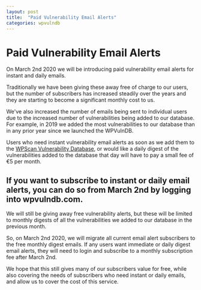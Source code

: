 ```yaml
---
layout: post
title:  "Paid Vulnerability Email Alerts"
categories: wpvulndb
---
```


# Paid Vulnerability Email Alerts

On March 2nd 2020 we will be introducing paid vulnerability email alerts for instant and daily emails.

Traditionally we have been giving these away free of charge to our users, but the number of subscribers has increased steadily over the years and they are starting to become a significant monthly cost to us.

We've also increased the number of emails being sent to individual users due to the increased number of vulnerabilities being added to our database. For example, in 2019 we added the most vulnerabilities to our database than in any prior year since we launched the WPVulnDB.

Users who need instant vulnerability email alerts as soon as we add them to the [WPScan Vulnerability Database](https://wpvulndb.com/), or would like a daily digest of the vulnerabilities added to the database that day will have to pay a small fee of €5 per month.

## If you want to subscribe to instant or daily email alerts, you can do so from March 2nd by logging into wpvulndb.com. 

We will still be giving away free vulnerability alerts, but these will be limited to monthly digests of all the vulnerabilities we added to our database in the previous month.

So, on March 2nd 2020, we will migrate all current email alert subscribers to the free monthly digest emails. If any users want immediate or daily digest email alerts, they will need to login and subscribe to a monthly subscription fee after March 2nd.

We hope that this still gives many of our subscribers value for free, while also covering the needs of subscribers who need instant or daily emails, and allow us to cover the cost of this service.
